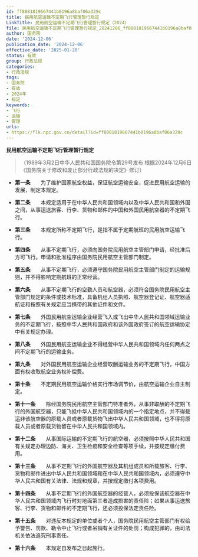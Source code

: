 ```yaml
---
id: ff8081819667441b0196a8baf06a329c
title: 民用航空运输不定期飞行管理暂行规定
LinkTitle: 民用航空运输不定期飞行管理暂行规定（2024）
file: 民用航空运输不定期飞行管理暂行规定_20241206_ff8081819667441b0196a8baf06a329c.docx
author: 国务院
date: '2024-12-06'
publication_date: '2024-12-06'
effective_date: '2025-01-20'
status: 有效
group: 行政法规
categories:
- 行政法规
tags:
- 国务院
- 有效
- 2024年
- 规定
keywords:
- 飞行
- 运输
- 管理
urls:
- https://flk.npc.gov.cn/detail?id=ff8081819667441b0196a8baf06a329c
---
```


**民用航空运输不定期飞行管理暂行规定**

> （1989年3月2日中华人民共和国国务院令第29号发布 根据2024年12月6日《国务院关于修改和废止部分行政法规的决定》修订）

- **第一条**　　为了维护国家航空权益，保证航空运输安全，促进民用航空运输的发展，制定本规定。

- **第二条**　　本规定适用于在中华人民共和国领域内以及中华人民共和国和外国之间，从事运送旅客、行李、货物和邮件的中国和外国民用航空器的不定期飞行。

- **第三条**　　本规定所称不定期飞行，是指不属于定期航班的民用航空运输飞行。

- **第四条**　　从事不定期飞行，必须向国务院民用航空主管部门申请，经批准后方可飞行。申请和批准程序由国务院民用航空主管部门制定。

- **第五条**　　从事不定期飞行，必须遵守国务院民用航空主管部门制定的运输规则，并不得影响定期航班的正常经营。

- **第六条**　　从事不定期飞行的空勤人员和航空器，必须符合国务院民用航空主管部门规定的条件或技术标准，具备机组人员执照、航空器登记证、航空器适航证和按照有关规定应当携带的其他证件和文件。

- **第七条**　　外国民用航空运输企业经营飞入或飞出中华人民共和国领域运输业务的不定期飞行，按照中华人民共和国政府和该外国政府签订的航空运输协定中有关规定办理。

- **第八条**　　外国民用航空运输企业不得经营中华人民共和国领域内任何两点之间不定期飞行的运输业务。

- **第九条**　　对外国民用航空运输企业经营取酬运输业务的不定期飞行，中国方面有权收取航空业务权补偿费。

- **第十条**　　不定期民用航空运输价格实行市场调节价，由航空运输企业自主制定。

- **第十一条**　　除经国务院民用航空主管部门特准者外，从事非取酬的不定期飞行的外国航空器，只能飞抵中华人民共和国领域内的一个指定地点，并不得载运非该航空器的原载人员或者原载货物飞出中华人民共和国领域，也不得将原载人员或者原载货物留在中华人民共和国领域内。

- **第十二条**　　从事国际运输的不定期飞行的航空器，必须按照中华人民共和国有关规定办理边防、海关、卫生检疫和安全检查等项手续，并按规定缴付费用。

- **第十三条**　　从事不定期飞行的外国航空器及其机组成员和所载旅客、行李、货物和邮件进出中华人民共和国领域和在中华人民共和国领域内，必须遵守中华人民共和国有关法律、法规和规章，并按规定缴付各项费用。

- **第十四条**　　从事不定期飞行的外国航空器的经营人，必须投保该航空器在中华人民共和国领域内飞行时对地面第三者造成损害的责任险；如果从事运送旅客、行李、货物和邮件的不定期飞行，还必须投保法定责任险。

- **第十五条**　　对违反本规定的单位或者个人，国务院民用航空主管部门有权给予警告、罚款、勒令中止飞行或者吊销有关证件的处罚；构成犯罪的，由司法机关依法追究刑事责任。

- **第十六条**　　本规定自发布之日起施行。
